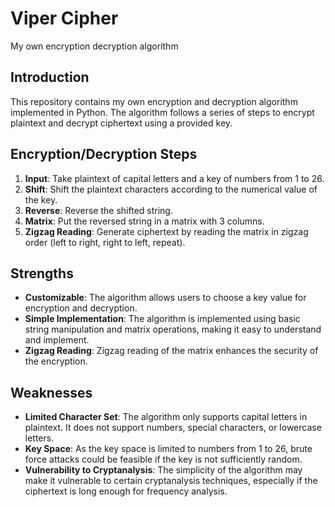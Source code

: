 ﻿# Viper Cipher
 
My own encryption decryption algorithm 

## Introduction

This repository contains my own encryption and decryption algorithm implemented in Python. The algorithm follows a series of steps to encrypt plaintext and decrypt ciphertext using a provided key.

## Encryption/Decryption Steps

1. **Input**: Take plaintext of capital letters and a key of numbers from 1 to 26.
2. **Shift**: Shift the plaintext characters according to the numerical value of the key.
3. **Reverse**: Reverse the shifted string.
4. **Matrix**: Put the reversed string in a matrix with 3 columns.
5. **Zigzag Reading**: Generate ciphertext by reading the matrix in zigzag order (left to right, right to left, repeat).

## Strengths

- **Customizable**: The algorithm allows users to choose a key value for encryption and decryption.
- **Simple Implementation**: The algorithm is implemented using basic string manipulation and matrix operations, making it easy to understand and implement.
- **Zigzag Reading**: Zigzag reading of the matrix enhances the security of the encryption.

## Weaknesses

- **Limited Character Set**: The algorithm only supports capital letters in plaintext. It does not support numbers, special characters, or lowercase letters.
- **Key Space**: As the key space is limited to numbers from 1 to 26, brute force attacks could be feasible if the key is not sufficiently random.
- **Vulnerability to Cryptanalysis**: The simplicity of the algorithm may make it vulnerable to certain cryptanalysis techniques, especially if the ciphertext is long enough for frequency analysis.
